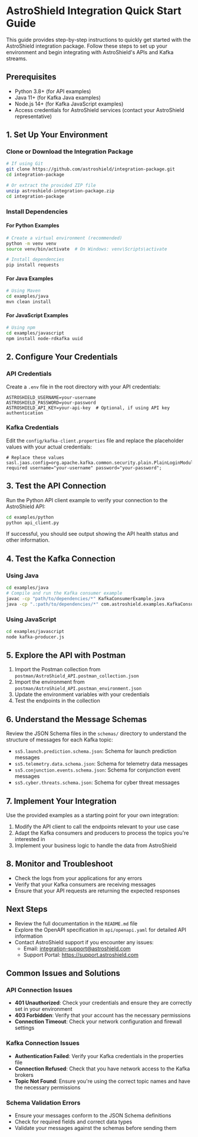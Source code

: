 # AstroShield Integration Quick Start Guide

This guide provides step-by-step instructions to quickly get started with the AstroShield integration package. Follow these steps to set up your environment and begin integrating with AstroShield's APIs and Kafka streams.

## Prerequisites

- Python 3.8+ (for API examples)
- Java 11+ (for Kafka Java examples)
- Node.js 14+ (for Kafka JavaScript examples)
- Access credentials for AstroShield services (contact your AstroShield representative)

## 1. Set Up Your Environment

### Clone or Download the Integration Package

```bash
# If using Git
git clone https://github.com/astroshield/integration-package.git
cd integration-package

# Or extract the provided ZIP file
unzip astroshield-integration-package.zip
cd integration-package
```

### Install Dependencies

#### For Python Examples

```bash
# Create a virtual environment (recommended)
python -m venv venv
source venv/bin/activate  # On Windows: venv\Scripts\activate

# Install dependencies
pip install requests
```

#### For Java Examples

```bash
# Using Maven
cd examples/java
mvn clean install
```

#### For JavaScript Examples

```bash
# Using npm
cd examples/javascript
npm install node-rdkafka uuid
```

## 2. Configure Your Credentials

### API Credentials

Create a `.env` file in the root directory with your API credentials:

```
ASTROSHIELD_USERNAME=your-username
ASTROSHIELD_PASSWORD=your-password
ASTROSHIELD_API_KEY=your-api-key  # Optional, if using API key authentication
```

### Kafka Credentials

Edit the `config/kafka-client.properties` file and replace the placeholder values with your actual credentials:

```properties
# Replace these values
sasl.jaas.config=org.apache.kafka.common.security.plain.PlainLoginModule required username="your-username" password="your-password";
```

## 3. Test the API Connection

Run the Python API client example to verify your connection to the AstroShield API:

```bash
cd examples/python
python api_client.py
```

If successful, you should see output showing the API health status and other information.

## 4. Test the Kafka Connection

### Using Java

```bash
cd examples/java
# Compile and run the Kafka consumer example
javac -cp "path/to/dependencies/*" KafkaConsumerExample.java
java -cp ".:path/to/dependencies/*" com.astroshield.examples.KafkaConsumerExample
```

### Using JavaScript

```bash
cd examples/javascript
node kafka-producer.js
```

## 5. Explore the API with Postman

1. Import the Postman collection from `postman/AstroShield_API.postman_collection.json`
2. Import the environment from `postman/AstroShield_API.postman_environment.json`
3. Update the environment variables with your credentials
4. Test the endpoints in the collection

## 6. Understand the Message Schemas

Review the JSON Schema files in the `schemas/` directory to understand the structure of messages for each Kafka topic:

- `ss5.launch.prediction.schema.json`: Schema for launch prediction messages
- `ss5.telemetry.data.schema.json`: Schema for telemetry data messages
- `ss5.conjunction.events.schema.json`: Schema for conjunction event messages
- `ss5.cyber.threats.schema.json`: Schema for cyber threat messages

## 7. Implement Your Integration

Use the provided examples as a starting point for your own integration:

1. Modify the API client to call the endpoints relevant to your use case
2. Adapt the Kafka consumers and producers to process the topics you're interested in
3. Implement your business logic to handle the data from AstroShield

## 8. Monitor and Troubleshoot

- Check the logs from your applications for any errors
- Verify that your Kafka consumers are receiving messages
- Ensure that your API requests are returning the expected responses

## Next Steps

- Review the full documentation in the `README.md` file
- Explore the OpenAPI specification in `api/openapi.yaml` for detailed API information
- Contact AstroShield support if you encounter any issues:
  - Email: integration-support@astroshield.com
  - Support Portal: https://support.astroshield.com

## Common Issues and Solutions

### API Connection Issues

- **401 Unauthorized**: Check your credentials and ensure they are correctly set in your environment
- **403 Forbidden**: Verify that your account has the necessary permissions
- **Connection Timeout**: Check your network configuration and firewall settings

### Kafka Connection Issues

- **Authentication Failed**: Verify your Kafka credentials in the properties file
- **Connection Refused**: Check that you have network access to the Kafka brokers
- **Topic Not Found**: Ensure you're using the correct topic names and have the necessary permissions

### Schema Validation Errors

- Ensure your messages conform to the JSON Schema definitions
- Check for required fields and correct data types
- Validate your messages against the schemas before sending them 
